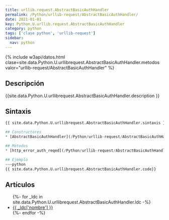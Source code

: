 ```yaml
---
title: urllib.request.AbstractBasicAuthHandler
permalink: /Python/urllib-request/AbstractBasicAuthHandler/
date: 2021-01-01
key: Python.U.urllib.request.AbstractBasicAuthHandler
category: python
tags: ['clase python', 'urllib-request']
sidebar: 
  nav: python
---
```


{% include w3api/datos.html clase=site.data.Python.U.urllibrequest.AbstractBasicAuthHandler.metodos valor="urllib-request/AbstractBasicAuthHandler" %}

## Descripción
{{site.data.Python.U.urllibrequest.AbstractBasicAuthHandler.description }}

## Sintaxis
~~~python
{{ site.data.Python.U.urllibrequest.AbstractBasicAuthHandler.sintaxis }}~~~

## Constructores
* [AbstractBasicAuthHandler](/Python/urllib-request/AbstractBasicAuthHandler/AbstractBasicAuthHandler/)

## Métodos
* [http_error_auth_reqed](/Python/urllib-request/AbstractBasicAuthHandler/http_error_auth_reqed/)

## Ejemplo
~~~python
{{ site.data.Python.U.urllibrequest.AbstractBasicAuthHandler.code}}
~~~

## Artículos
<ul>
{%- for _ldc in site.data.Python.U.urllibrequest.AbstractBasicAuthHandler.ldc -%}
   <li>
       <a href="{{_ldc['url'] }}">{{ _ldc['nombre'] }}</a>
   </li>
{%- endfor -%}
</ul>
